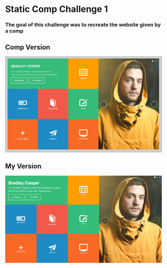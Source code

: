 # Static Comp Challenge 1

### The goal of this challenge was to recreate the website given by a comp

## Comp Version
![Image of target comp](https://github.com/chris023/readme-storage/blob/master/cm-comp-challenge-1/target%20comp.jpg)

## My Version

![Image of my comp](https://github.com/chris023/readme-storage/blob/master/cm-comp-challenge-1/Screen%20Shot.png)
